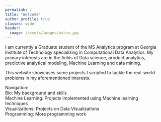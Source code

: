 ```yaml
---
permalink: /
title: "Welcome"
author_profile: true
classes: wide
header:
  image: /assets/images/astro.jpg
---
```



I am currently a Graduate student of the MS Analytics program at Georgia Institute of Technology specializing in Computational Data Analytics. My primary interests are in the fields of Data science, product analytics, predictive analytical modeling, Machine Learning and data mining.  

This website showcases some projects I scripted to tackle the real-world problems in my aforementioned interests.  


Navigation:  
Bio: My background and skills  
Machine Learning: Projects implemented using Machine learning techniques  
Visualizations: Projects on Data Visualizations  
Programming: More programming work
